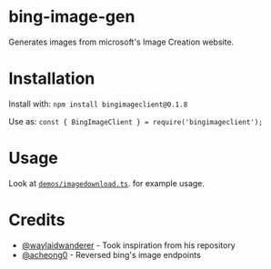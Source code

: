 # bing-image-gen

Generates images from microsoft's Image Creation website.

# Installation

Install with:
`npm install bingimageclient@0.1.8`

Use as:
`const { BingImageClient } = require('bingimageclient');`

# Usage

Look at [`demos/imagedownload.ts`](demos/imagedownload.ts). for example usage.

# Credits

- [@waylaidwanderer](https://github.com/waylaidwanderer) - Took inspiration from his repository 
- [@acheong0](https://github.com/acheong0) - Reversed bing's image endpoints

